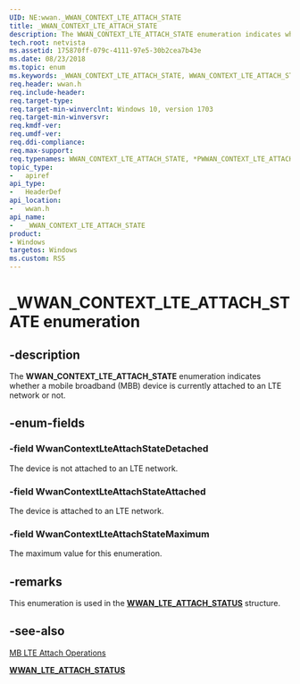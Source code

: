 ```yaml
---
UID: NE:wwan._WWAN_CONTEXT_LTE_ATTACH_STATE
title: _WWAN_CONTEXT_LTE_ATTACH_STATE
description: The WWAN_CONTEXT_LTE_ATTACH_STATE enumeration indicates whether a mobile broadband (MBB) device is currently attached to an LTE network or not.
tech.root: netvista
ms.assetid: 175870ff-079c-4111-97e5-30b2cea7b43e
ms.date: 08/23/2018
ms.topic: enum
ms.keywords: _WWAN_CONTEXT_LTE_ATTACH_STATE, WWAN_CONTEXT_LTE_ATTACH_STATE, *PWWAN_CONTEXT_LTE_ATTACH_STATE, 
req.header: wwan.h
req.include-header:
req.target-type:
req.target-min-winverclnt: Windows 10, version 1703
req.target-min-winversvr:
req.kmdf-ver:
req.umdf-ver:
req.ddi-compliance:
req.max-support:
req.typenames: WWAN_CONTEXT_LTE_ATTACH_STATE, *PWWAN_CONTEXT_LTE_ATTACH_STATE
topic_type: 
-	apiref
api_type: 
-	HeaderDef
api_location: 
-	wwan.h
api_name: 
-	_WWAN_CONTEXT_LTE_ATTACH_STATE
product: 
- Windows
targetos: Windows
ms.custom: RS5
---
```


# _WWAN_CONTEXT_LTE_ATTACH_STATE enumeration

## -description

The **WWAN_CONTEXT_LTE_ATTACH_STATE** enumeration indicates whether a mobile broadband (MBB) device is currently attached to an LTE network or not.

## -enum-fields

### -field WwanContextLteAttachStateDetached 

The device is not attached to an LTE network.

### -field WwanContextLteAttachStateAttached 

The device is attached to an LTE network.

### -field WwanContextLteAttachStateMaximum 

The maximum value for this enumeration.

## -remarks

This enumeration is used in the [**WWAN_LTE_ATTACH_STATUS**](ns-wwan-_wwan_lte_attach_status.md) structure.

## -see-also

[MB LTE Attach Operations](https://docs.microsoft.com/windows-hardware/drivers/network/mb-lte-attach-operations)

[**WWAN_LTE_ATTACH_STATUS**](ns-wwan-_wwan_lte_attach_status.md)
